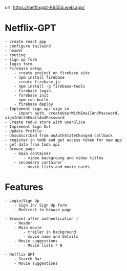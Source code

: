 
url: https://netflixgpt-8655d.web.app/

# Netflix-GPT
    - create react app
    - configure tailwind
    - header
    - routing
    - sign up form
    - login form
    - Firebase setup
        - create project on firebase site
        - npm install firebase
        - create firebase.js
        - npm install -g firebase-tools
        - firebase login
        - forebase init
        - npm run build
        - firebase deploy
    - Implement sign up/ sign in
        - import auth, createUserWithEmailAndPassword, signInWithEmailAndPassword
    - Create redux store with userSlice
    - Implement Sign Out
    - Update Profile
    - Unsubscribed from onAuthStateChanged callback
    - register in tmdb and get access token for new app
    - get data from tmdb api
    - Browse page
        - main container
            - video backgroung and video titles
        - secondary container
            - movie lists and movie cards


# Features
    - Login/Sign Up
        - Sign In/ Sign Up form
        - Redirect to browse page
    
    - Browse( after authentication )
        - Header
        - Main movie
            - trailer in background
            - movie name and details
        - Movie suggestions
            - Movie lists * N

    - Netflix GPT
        - Search Bar
        - Movie suggestions
